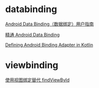 # databinding

[Android Data Binding（数据绑定）用户指南](https://blog.gokit.info/post/android-data-binding/)

[精通 Android Data Binding](https://github.com/LyndonChin/MasteringAndroidDataBinding)	

[Defining Android Binding Adapter in Kotlin](https://medium.com/@thinkpanda_75045/defining-android-binding-adapter-in-kotlin-b08e82116704)

# viewbinding

[使用视图绑定替代 findViewById](https://zhuanlan.zhihu.com/p/112677276)



